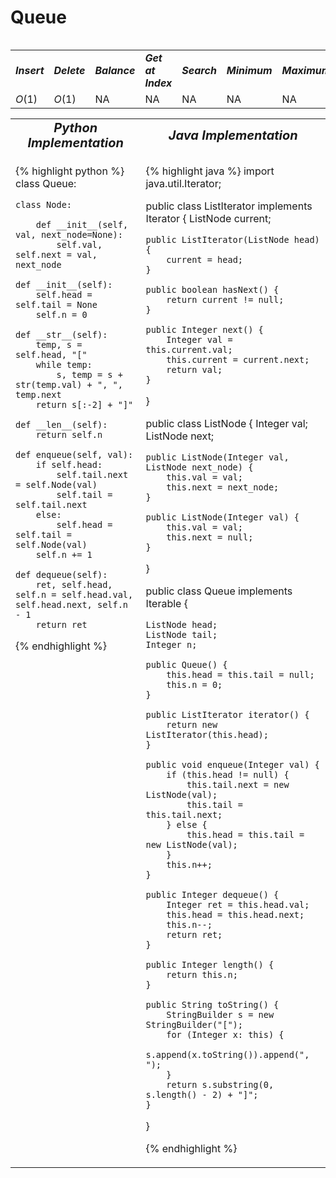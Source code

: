 # Queue
<table>
    <tr>
        <table>
            <tr>
                <td><strong><i>Insert</i></strong></td>
                <td><strong><i>Delete</i></strong></td>
                <td><strong><i>Balance</i></strong></td>
                <td><strong><i>Get at Index</i></strong></td>
                <td><strong><i>Search</i></strong></td>
                <td><strong><i>Minimum</i></strong></td>
                <td><strong><i>Maximum</i></strong></td>
                <td><strong><i>Space</i></strong></td>
            </tr>
            <tr>
                <td><i>O</i>(1)</td>
                <td><i>O</i>(1)</td>
                <td>NA</td>
                <td>NA</td>
                <td>NA</td>
                <td>NA</td>
                <td>NA</td>
                <td><i>O</i>(n)</td>
            </tr>
        </table>
    </tr>
    <tr>
        <table>
            <tr style="text-align: center; font-size:20px;">
                <td><strong><i>Python Implementation</i></strong></td>
                <td><strong><i>Java Implementation</i></strong></td>
            </tr>
            <tr>
                <td class="code" markdown="block" style="vertical-align: top;">
                    
{% highlight python %}
class Queue:
    
    class Node:
        
        def __init__(self, val, next_node=None):
            self.val, self.next = val, next_node
    
    def __init__(self):
        self.head = self.tail = None
        self.n = 0
        
    def __str__(self):
        temp, s = self.head, "["
        while temp:
            s, temp = s + str(temp.val) + ", ", temp.next
        return s[:-2] + "]"

    def __len__(self):
        return self.n
        
    def enqueue(self, val):
        if self.head:
            self.tail.next = self.Node(val)
            self.tail = self.tail.next
        else:
            self.head = self.tail = self.Node(val)
        self.n += 1
        
    def dequeue(self):
        ret, self.head, self.n = self.head.val, self.head.next, self.n - 1
        return ret
{% endhighlight %}

<td class="code" markdown="block" style="vertical-align: top;">
    
{% highlight java %}
import java.util.Iterator;

public class ListIterator implements Iterator<Integer> {
    ListNode current;

    public ListIterator(ListNode head) {
        current = head;
    }

    public boolean hasNext() {
        return current != null;
    }

    public Integer next() {
        Integer val = this.current.val;
        this.current = current.next;
        return val;
    }
}
    
    
public class ListNode {
    Integer val;
    ListNode next;

    public ListNode(Integer val, ListNode next_node) {
        this.val = val;
        this.next = next_node;
    }

    public ListNode(Integer val) {
        this.val = val;
        this.next = null;
    }
}

    
public class Queue implements Iterable<Integer> {

    ListNode head;
    ListNode tail;
    Integer n;

    public Queue() {
        this.head = this.tail = null;
        this.n = 0;
    }

    public ListIterator iterator() {
        return new ListIterator(this.head);
    }

    public void enqueue(Integer val) {
        if (this.head != null) {
            this.tail.next = new ListNode(val);
            this.tail = this.tail.next;
        } else {
            this.head = this.tail = new ListNode(val);
        }
        this.n++;
    }

    public Integer dequeue() {
        Integer ret = this.head.val;
        this.head = this.head.next;
        this.n--;
        return ret;
    }

    public Integer length() {
        return this.n;
    }

    public String toString() {
        StringBuilder s = new StringBuilder("[");
        for (Integer x: this) {
            s.append(x.toString()).append(", ");
        }
        return s.substring(0, s.length() - 2) + "]";
    }
}

{% endhighlight %}